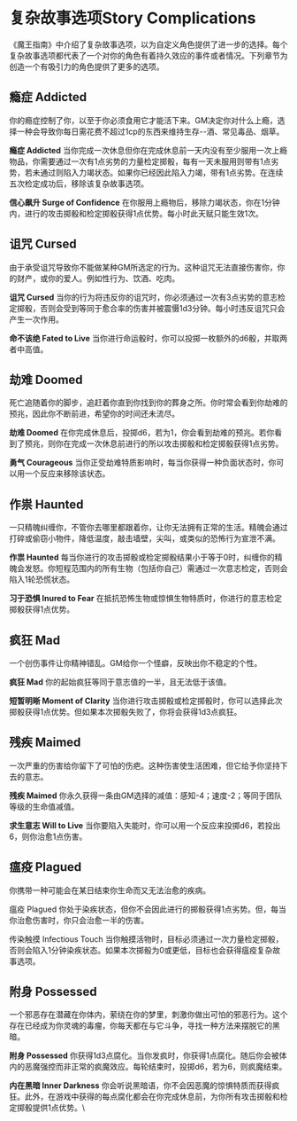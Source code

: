 # 复杂故事选项Story Complications

《魔王指南》中介绍了复杂故事选项，以为自定义角色提供了进一步的选择。每个复杂故事选项都代表了一个对你的角色有着持久效应的事件或者情况。下列章节为创造一个有吸引力的角色提供了更多的选项。

## 瘾症 Addicted

你的瘾症控制了你，以至于你必须食用它才能活下来。GM决定你对什么上瘾，选择一种会导致你每日需花费不超过1cp的东西来维持生存\--酒、常见毒品、烟草。

**瘾症 Addicted**
当你完成一次休息但你在完成休息前一天内没有至少服用一次上瘾物品，你需要通过一次有1点劣势的力量检定掷骰，每有一天未服用则带有1点劣势，若未通过则陷入力竭状态。如果你已经因此陷入力竭，带有1点劣势。在连续五次检定成功后，移除该复杂故事选项。

**信心飙升 Surge of Confidence**
在你服用上瘾物后，移除力竭状态，你在1分钟内，进行的攻击掷骰和检定掷骰获得1点优势。每小时此天赋只能生效1次。

## 诅咒 Cursed

由于承受诅咒导致你不能做某种GM所选定的行为。这种诅咒无法直接伤害你，你的财产，或你的爱人。例如性行为、饮酒、吃肉。

**诅咒 Cursed**
当你的行为将违反你的诅咒时，你必须通过一次有3点劣势的意志检定掷骰，否则会受到等同于愈合率的伤害并被震慑1d3分钟。每小时违反诅咒只会产生一次作用。

**命不该绝 Fated to Live**
当你进行命运骰时，你可以投掷一枚额外的d6骰，并取两者中高值。

## 劫难 Doomed

死亡追随着你的脚步，追赶着你直到你找到你的葬身之所。你时常会看到你劫难的预兆，因此你不断前进，希望你的时间还未流尽。

**劫难 Doomed**
在你完成休息后，投掷d6，若为1，你会看到劫难的预兆。若你看到了预兆，则你在完成一次休息前进行的所以攻击掷骰和检定掷骰获得1点劣势。

**勇气 Courageous**
当你正受劫难特质影响时，每当你获得一种负面状态时，你可以用一个反应来移除该状态。

## 作祟 Haunted

一只精魄纠缠你，不管你去哪里都跟着你，让你无法拥有正常的生活。精魄会通过打碎或偷窃小物件，降低温度，敲击墙壁，尖叫，或类似的恐怖行为宣泄不满。

**作祟 Haunted**
每当你进行的攻击掷骰或检定掷骰结果小于等于0时，纠缠你的精魄会发怒。你短程范围内的所有生物（包括你自己）需通过一次意志检定，否则会陷入1轮恐慌状态。

**习于恐惧 Inured to Fear**
在抵抗恐怖生物或惊惧生物特质时，你进行的意志检定掷骰获得1点优势。

## 疯狂 Mad

一个创伤事件让你精神错乱。GM给你一个怪癖，反映出你不稳定的个性。

**疯狂 Mad** 你的起始疯狂等同于意志值的一半，且无法低于该值。

**短暂明晰 Moment of Clarity**
当你进行攻击掷骰或检定掷骰时，你可以选择此次掷骰获得1点优势。但如果本次掷骰失败了，你将会获得1d3点疯狂。

## 残疾 Maimed

一次严重的伤害给你留下了可怕的伤疤。这种伤害使生活困难，但它给予你坚持下去的意志。

**残疾 Maimed**
你永久获得一条由GM选择的减值：感知-4；速度-2；等同于团队等级的生命值减值。

**求生意志 Will to Live**
当你要陷入失能时，你可以用一个反应来投掷d6，若投出6，则你治愈1点伤害。

## 瘟疫 Plagued

你携带一种可能会在某日结束你生命而又无法治愈的疾病。

瘟疫 Plagued
你处于染疾状态，但你不会因此进行的掷骰获得1点劣势。但，每当你治愈伤害时，你只会治愈一半的伤害。

传染触摸 Infectious Touch
当你触摸活物时，目标必须通过一次力量检定掷骰，否则会陷入1分钟染疾状态。如果本次掷骰为0或更低，目标也会获得瘟疫复杂故事选项。

## 附身 Possessed

一个邪恶存在潜藏在你体内，萦绕在你的梦里，刺激你做出可怕的邪恶行为。这个存在已经成为你灵魂的毒瘤，你每天都在与它斗争，寻找一种方法来摆脱它的黑暗。

**附身 Possessed**
你获得1d3点腐化。当你发疯时，你获得1点腐化。随后你会被体内的恶魔强控而非正常的疯魔效应。每轮结束时，投掷d6，若为6，则疯魔结束。

**内在黑暗 Inner Darkness**
你会听说黑暗语，你不会因恶魔的惊惧特质而获得疯狂。此外，在游戏中获得的每点腐化都会在你完成休息前，为你所有攻击掷骰和检定掷骰提供1点优势。\
